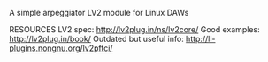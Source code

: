 A simple arpeggiator LV2 module for Linux DAWs

RESOURCES
LV2 spec: http://lv2plug.in/ns/lv2core/
Good examples: http://lv2plug.in/book/
Outdated but useful info: http://ll-plugins.nongnu.org/lv2pftci/
